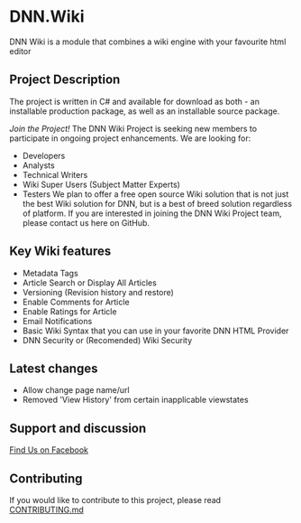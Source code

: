 # DNN.Wiki
DNN Wiki is a module that combines a wiki engine with your favourite html editor

## Project Description
The project is written in C# and available for download as both - an installable production package, as well as an installable source package.

*Join the Project!*
The DNN Wiki Project is seeking new members to participate in ongoing project enhancements. We are looking for:
* Developers
* Analysts
* Technical Writers
* Wiki Super Users (Subject Matter Experts)
* Testers
We plan to offer a free open source Wiki solution that is not just the best Wiki solution for DNN, but is a best of breed solution regardless of platform. If you are interested in joining the DNN Wiki Project team, please contact us here on GitHub.

## Key Wiki features
* Metadata Tags
* Article Search or Display All Articles
* Versioning (Revision history and restore)
* Enable Comments for Article
* Enable Ratings for Article
* Email Notifications
* Basic Wiki Syntax that you can use in your favorite DNN HTML Provider
* DNN Security or (Recomended) Wiki Security

## Latest changes
* Allow change page name/url
* Removed 'View History' from certain inapplicable viewstates

## Support and discussion
[Find Us on Facebook](https://www.facebook.com/pages/DNNWiki/560089424031750)

## Contributing
If you would like to contribute to this project, please read [CONTRIBUTING.md](https://github.com/DNNCommunity/DNN.Wiki/blob/master/CONTRIBUTING.md)
